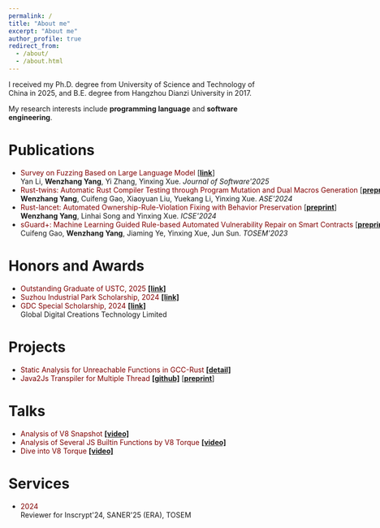 ```yaml
---
permalink: /
title: "About me"
excerpt: "About me"
author_profile: true
redirect_from: 
  - /about/
  - /about.html
---
```


I received my Ph.D. degree from University of Science and Technology of China in 2025, and B.E. degree from Hangzhou Dianzi University in 2017.

My research interests include <b>programming language</b> and <b>software engineering</b>.




Publications
======
<ul style="width: 1000px">

<li>
<font color="maroon">Survey on Fuzzing Based on Large Language Model</font> [<a href="https://www.jos.org.cn/jos/article/abstract/7323"><b>link</b></a>]
<br>
Yan Li, <b>Wenzhang Yang</b>, Yi Zhang, Yinxing Xue.
<em>Journal of Software'2025</em>
</li>



<li>
<font color="maroon">Rust-twins: Automatic Rust Compiler Testing through Program Mutation and Dual Macros Generation</font> [<a href="files/Rust_twins.pdf"><b>preprint</b></a>]
<br>
<b>Wenzhang Yang</b>, Cuifeng Gao, Xiaoyuan Liu, Yuekang Li, Yinxing Xue.
<em>ASE'2024</em>
</li>


<li>
<font color="maroon">Rust-lancet: Automated Ownership-Rule-Violation Fixing with Behavior Preservation</font> [<a href="files/Rust_lancet.pdf"><b>preprint</b></a>]
<br>
<b>Wenzhang Yang</b>, Linhai Song and Yinxing Xue.
<em>ICSE'2024</em>
</li>


<li>
<font color="maroon">sGuard+: Machine Learning Guided Rule-based Automated Vulnerability Repair on Smart Contracts</font> [<a href="files/sguard+.pdf"><b>preprint</b></a>]
<br>
Cuifeng Gao, <b>Wenzhang Yang</b>, Jiaming Ye, Yinxing Xue, Jun Sun.
<em>TOSEM'2023</em>
</li>


</ul>

Honors and Awards
======
<ul>

<li>
<font color="maroon">Outstanding Graduate of USTC, 2025</font> <a href="https://cs.ustc.edu.cn/2025/0317/c3054a676982/pagem.htm"><b>[link]</b></a>
</li>

<li>
<font color="maroon">Suzhou Industrial Park Scholarship, 2024</font> <a href="https://sz.ustc.edu.cn/jypy_show/126.html"><b>[link]</b></a>
</li>


<li>
<font color="maroon">GDC Special Scholarship, 2024</font> <a href="https://www.gdc-tech.com/about/sustainability/"><b>[link]</b></a>
<br>
Global Digital Creations Technology Limited 
</li>




</ul>

Projects
======
<ul>
<li>
<font color="maroon">Static Analysis for Unreachable Functions in GCC-Rust</font> <a href="https://summerofcode.withgoogle.com/archive/2021/projects/6068561092542464"><b>[detail]</b></a>
<br>
</li>

<li>
<font color="maroon">Java2Js Transpiler for Multiple Thread</font>
<a href="https://github.com/thomasyonug/jweet407"><b>[github]</b></a>
[<a href="files/cctrans.pdf"><b>preprint</b></a>]
</li>


</ul>


Talks
======
<ul>
<li>
<font color="maroon">Analysis of V8 Snapshot</font> <a href="https://www.bilibili.com/video/BV1UV411r7Nq/"><b>[video]</b></a>
<br>
</li>

<li>
<font color="maroon">Analysis of Several JS Builtin Functions by V8 Torque</font> <a href="https://www.bilibili.com/video/BV1sZ4y1W7YQ/"><b>[video]</b></a>
<br>
</li>

<li>
<font color="maroon">Dive into V8 Torque</font> <a href="https://www.bilibili.com/video/BV1JK411s7Pv/"><b>[video]</b></a>
<br>
</li>

</ul>



Services
======
<ul>
<li>
<font color="maroon">2024</font>
<br>
Reviewer for Inscrypt'24, SANER'25 (ERA), TOSEM
</li>


</ul>





<!-- This is the front page of a website that is powered by the [academicpages template](https://github.com/academicpages/academicpages.github.io) and hosted on GitHub pages. [GitHub pages](https://pages.github.com) is a free service in which websites are built and hosted from code and data stored in a GitHub repository, automatically updating when a new commit is made to the respository. This template was forked from the [Minimal Mistakes Jekyll Theme](https://mmistakes.github.io/minimal-mistakes/) created by Michael Rose, and then extended to support the kinds of content that academics have: publications, talks, teaching, a portfolio, blog posts, and a dynamically-generated CV. You can fork [this repository](https://github.com/academicpages/academicpages.github.io) right now, modify the configuration and markdown files, add your own PDFs and other content, and have your own site for free, with no ads! An older version of this template powers my own personal website at [stuartgeiger.com](http://stuartgeiger.com), which uses [this Github repository](https://github.com/staeiou/staeiou.github.io).

A data-driven personal website
======
Like many other Jekyll-based GitHub Pages templates, academicpages makes you separate the website's content from its form. The content & metadata of your website are in structured markdown files, while various other files constitute the theme, specifying how to transform that content & metadata into HTML pages. You keep these various markdown (.md), YAML (.yml), HTML, and CSS files in a public GitHub repository. Each time you commit and push an update to the repository, the [GitHub pages](https://pages.github.com/) service creates static HTML pages based on these files, which are hosted on GitHub's servers free of charge.

Many of the features of dynamic content management systems (like Wordpress) can be achieved in this fashion, using a fraction of the computational resources and with far less vulnerability to hacking and DDoSing. You can also modify the theme to your heart's content without touching the content of your site. If you get to a point where you've broken something in Jekyll/HTML/CSS beyond repair, your markdown files describing your talks, publications, etc. are safe. You can rollback the changes or even delete the repository and start over -- just be sure to save the markdown files! Finally, you can also write scripts that process the structured data on the site, such as [this one](https://github.com/academicpages/academicpages.github.io/blob/master/talkmap.ipynb) that analyzes metadata in pages about talks to display [a map of every location you've given a talk](https://academicpages.github.io/talkmap.html).

Getting started
======
1. Register a GitHub account if you don't have one and confirm your e-mail (required!)
1. Fork [this repository](https://github.com/academicpages/academicpages.github.io) by clicking the "fork" button in the top right. 
1. Go to the repository's settings (rightmost item in the tabs that start with "Code", should be below "Unwatch"). Rename the repository "[your GitHub username].github.io", which will also be your website's URL.
1. Set site-wide configuration and create content & metadata (see below -- also see [this set of diffs](http://archive.is/3TPas) showing what files were changed to set up [an example site](https://getorg-testacct.github.io) for a user with the username "getorg-testacct")
1. Upload any files (like PDFs, .zip files, etc.) to the files/ directory. They will appear at https://[your GitHub username].github.io/files/example.pdf.  
1. Check status by going to the repository settings, in the "GitHub pages" section

Site-wide configuration
------
The main configuration file for the site is in the base directory in [_config.yml](https://github.com/academicpages/academicpages.github.io/blob/master/_config.yml), which defines the content in the sidebars and other site-wide features. You will need to replace the default variables with ones about yourself and your site's github repository. The configuration file for the top menu is in [_data/navigation.yml](https://github.com/academicpages/academicpages.github.io/blob/master/_data/navigation.yml). For example, if you don't have a portfolio or blog posts, you can remove those items from that navigation.yml file to remove them from the header. 

Create content & metadata
------
For site content, there is one markdown file for each type of content, which are stored in directories like _publications, _talks, _posts, _teaching, or _pages. For example, each talk is a markdown file in the [_talks directory](https://github.com/academicpages/academicpages.github.io/tree/master/_talks). At the top of each markdown file is structured data in YAML about the talk, which the theme will parse to do lots of cool stuff. The same structured data about a talk is used to generate the list of talks on the [Talks page](https://academicpages.github.io/talks), each [individual page](https://academicpages.github.io/talks/2012-03-01-talk-1) for specific talks, the talks section for the [CV page](https://academicpages.github.io/cv), and the [map of places you've given a talk](https://academicpages.github.io/talkmap.html) (if you run this [python file](https://github.com/academicpages/academicpages.github.io/blob/master/talkmap.py) or [Jupyter notebook](https://github.com/academicpages/academicpages.github.io/blob/master/talkmap.ipynb), which creates the HTML for the map based on the contents of the _talks directory).

**Markdown generator**

I have also created [a set of Jupyter notebooks](https://github.com/academicpages/academicpages.github.io/tree/master/markdown_generator
) that converts a CSV containing structured data about talks or presentations into individual markdown files that will be properly formatted for the academicpages template. The sample CSVs in that directory are the ones I used to create my own personal website at stuartgeiger.com. My usual workflow is that I keep a spreadsheet of my publications and talks, then run the code in these notebooks to generate the markdown files, then commit and push them to the GitHub repository.

How to edit your site's GitHub repository
------
Many people use a git client to create files on their local computer and then push them to GitHub's servers. If you are not familiar with git, you can directly edit these configuration and markdown files directly in the github.com interface. Navigate to a file (like [this one](https://github.com/academicpages/academicpages.github.io/blob/master/_talks/2012-03-01-talk-1.md) and click the pencil icon in the top right of the content preview (to the right of the "Raw | Blame | History" buttons). You can delete a file by clicking the trashcan icon to the right of the pencil icon. You can also create new files or upload files by navigating to a directory and clicking the "Create new file" or "Upload files" buttons. 

Example: editing a markdown file for a talk
![Editing a markdown file for a talk](/images/editing-talk.png)

For more info
------
More info about configuring academicpages can be found in [the guide](https://academicpages.github.io/markdown/). The [guides for the Minimal Mistakes theme](https://mmistakes.github.io/minimal-mistakes/docs/configuration/) (which this theme was forked from) might also be helpful. -->
